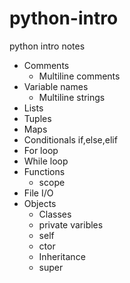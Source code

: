 # python-intro
python intro notes

* Comments
  * Multiline comments
* Variable names
  * Multiline strings
* Lists
* Tuples
* Maps
* Conditionals if,else,elif
* For loop
* While loop
* Functions
  * scope 
* File I/O
* Objects
  * Classes
  * private varibles
  * self
  * ctor
  * Inheritance
  * super 


